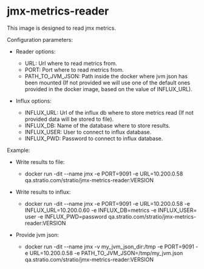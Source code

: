# jmx-metrics-reader

This image is designed to read jmx metrics.

Configuration parameters:

* Reader options:
  - URL: Url where to read metrics from.
  - PORT: Port where to read metrics from.
  - PATH_TO_JVM_JSON: Path inside the docker where jvm json has been mounted
  (If not provided we will use one of the default ones provided in the docker image, based on the value of INFLUX_URL).

* Influx options:
  - INFLUX_URL: Url of the influx db where to store metrics read
    (If not provided data will be stored to file).
  - INFLUX_DB: Name of the database where to store results.
  - INFLUX_USER: User to connect to influx database.
  - INFLUX_PWD: Password to connect to influx database.

Example:
- Write results to file:
  * docker run -dit --name jmx -e PORT=9091 -e URL=10.200.0.58 qa.stratio.com/stratio/jmx-metrics-reader:VERSION

- Write results to influx:  
  * docker run -dit --name jmx -e PORT=9091 -e URL=10.200.0.58 -e INFLUX_URL=10.200.0.60 -e INFLUX_DB=metrics -e INFLUX_USER= user -e INFLUX_PWD=password qa.stratio.com/stratio/jmx-metrics-reader:VERSION

- Provide jvm json:  
  * docker run -dit --name jmx -v my_jvm_json_dir:/tmp -e PORT=9091 -e URL=10.200.0.58 -e PATH_TO_JVM_JSON=/tmp/my_jvm.json qa.stratio.com/stratio/jmx-metrics-reader:VERSION
